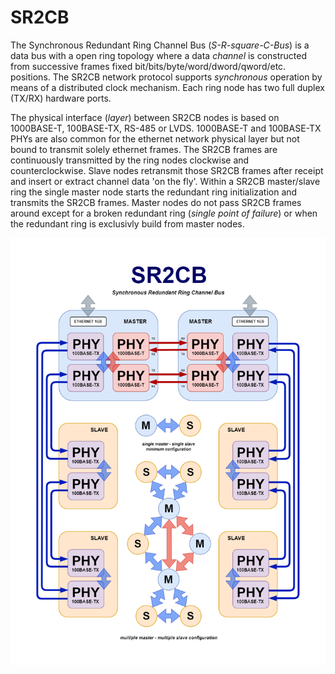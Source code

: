 # SR2CB
<p>The Synchronous Redundant Ring Channel Bus (<i>S-R-square-C-Bus</i>) is a data bus with a open ring topology where a data <i>channel</i> is constructed from successive frames fixed bit/bits/byte/word/dword/qword/etc. positions. The
SR2CB network protocol supports <i>synchronous</i> operation by means of a distributed clock mechanism. Each ring node has two full duplex (TX/RX) hardware ports.</p>

<p>The physical interface (<i>layer</i>) between SR2CB nodes is based on 1000BASE-T, 100BASE-TX, RS-485 or LVDS. 1000BASE-T and 100BASE-TX PHYs are also common for the ethernet network physical layer but not bound to transmit solely ethernet frames. The SR2CB frames are continuously transmitted by the ring nodes clockwise and counterclockwise. Slave nodes retransmit those SR2CB frames after receipt and insert or extract channel data 'on the fly'. Within a SR2CB master/slave ring the single master node starts the redundant ring initialization and transmits the SR2CB frames. Master nodes do not pass SR2CB frames around except for a broken redundant ring (<i>single point of failure</i>) or when the redundant ring is exclusivly build from master nodes.</p>

<img src="SR2CB M-S PHY.png" width=800>
